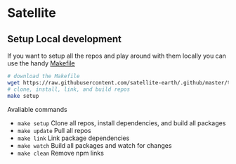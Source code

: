# Satellite


## Setup Local development

If you want to setup all the repos and play around with them locally you can use the handy [Makefile](../tools/Makefile)

```sh
# download the Makefile
wget https://raw.githubusercontent.com/satellite-earth/.github/master/tools/Makefile
# clone, install, link, and build repos
make setup
```

Avaliable commands
- `make setup` Clone all repos, install dependencies, and build all packages
- `make update` Pull all repos
- `make link` Link package dependencies
- `make watch` Build all packages and watch for changes
- `make clean` Remove npm links
